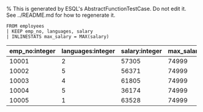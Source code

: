 % This is generated by ESQL's AbstractFunctionTestCase. Do not edit it. See ../README.md for how to regenerate it.

```esql
FROM employees
| KEEP emp_no, languages, salary
| INLINESTATS max_salary = MAX(salary)
```

| emp_no:integer | languages:integer | salary:integer | max_salary:integer |
| --- | --- | --- | --- |
| 10001 | 2 | 57305 | 74999 |
| 10002 | 5 | 56371 | 74999 |
| 10003 | 4 | 61805 | 74999 |
| 10004 | 5 | 36174 | 74999 |
| 10005 | 1 | 63528 | 74999 |
